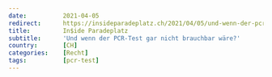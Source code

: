 ```yaml
---
date:          2021-04-05
redirect:      https://insideparadeplatz.ch/2021/04/05/und-wenn-der-pcr-test-gar-nicht-brauchbar-waere/
title:         In$ide Paradeplatz
subtitle:      'Und wenn der PCR-Test gar nicht brauchbar wäre?'
country:       [CH]
categories:    [Recht]
tags:          [pcr-test]
---
```

